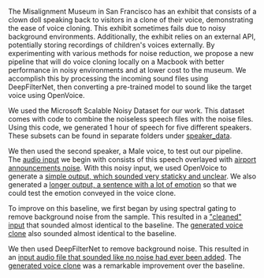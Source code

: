 The Misalignment Museum in San Francisco has an exhibit that consists of a clown doll speaking back to visitors in a clone of their voice, demonstrating the ease of voice cloning. This exhibit sometimes fails due to noisy background environments. Additionally, the exhibit relies on an external API, potentially storing recordings of children's voices externally. By experimenting with various methods for noise reduction, we propose a new pipeline that will do voice cloning locally on a Macbook with better performance in noisy environments and at lower cost to the museum. We accomplish this by processing the incoming sound files using DeepFilterNet, then converting a pre-trained model to sound like the target voice using OpenVoice.

We used the Microsoft Scalable Noisy Dataset for our work. This dataset comes with code to combine the noiseless speech files with the noise files. Using this code, we generated 1 hour of speech for five different speakers. These subsets can be found in separate folders under [speaker_data](https://github.com/annalittle/CS224sProject/tree/main/speaker_data). 

We then used the second speaker, a Male voice, to test out our pipeline. The [audio input](https://github.com/annalittle/CS224sProject/blob/main/MaleSpeakerWithAirportAnnouncementsOverlayedInput.wav) we begin with consists of this speech overlayed with [airport announcements noise](https://github.com/annalittle/CS224sProject/blob/main/AirportAnnouncementsNoise-NoiseOnly.wav). With this noisy input, we used OpenVoice to generate a [simple output, which sounded very staticky and unclear](https://github.com/annalittle/CS224sProject/blob/main/BaselineGeneratedOutput.wav). We also generated a [longer output, a sentence with a lot of emotion](https://github.com/annalittle/CS224sProject/blob/main/BaselineGeneratedOutputFanficVersion.wav) so that we could test the emotion conveyed in the voice clone.

To improve on this baseline, we first began by using spectral gating to remove background noise from the sample. This resulted in a ["cleaned" input](https://github.com/annalittle/CS224sProject/blob/main/PostSpectralGatingInput.wav) that sounded almost identical to the baseline. The [generated voice clone]() also sounded almost identical to the baseline.

We then used DeepFilterNet to remove background noise. This resulted in an [input audio file that sounded like no noise had ever been added](https://github.com/annalittle/CS224sProject/blob/main/PostDeepFilterNetInput.wav). The [generated voice clone](https://github.com/annalittle/CS224sProject/blob/main/PostDeepFilterNetGeneratedOutput.wav) was a remarkable improvement over the baseline. 




